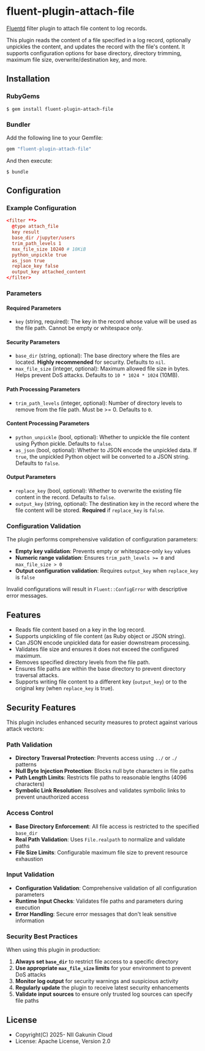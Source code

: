 # fluent-plugin-attach-file

[Fluentd](https://fluentd.org/) filter plugin to attach file content to log records.

This plugin reads the content of a file specified in a log record, optionally unpickles the content, and updates the record with the file's content. It supports configuration options for base directory, directory trimming, maximum file size, overwrite/destination key, and more.

## Installation

### RubyGems

```
$ gem install fluent-plugin-attach-file
```

### Bundler

Add the following line to your Gemfile:

```ruby
gem "fluent-plugin-attach-file"
```

And then execute:

```
$ bundle
```

## Configuration

### Example Configuration

```conf
<filter **>
  @type attach_file
  key result
  base_dir /jupyter/users
  trim_path_levels 1
  max_file_size 10240 # 10KiB
  python_unpickle true
  as_json true
  replace_key false
  output_key attached_content
</filter>
```

### Parameters

#### Required Parameters
- `key` (string, required): The key in the record whose value will be used as the file path. Cannot be empty or whitespace only.

#### Security Parameters
- `base_dir` (string, optional): The base directory where the files are located. **Highly recommended** for security. Defaults to `nil`.
- `max_file_size` (integer, optional): Maximum allowed file size in bytes. Helps prevent DoS attacks. Defaults to `10 * 1024 * 1024` (10MB).

#### Path Processing Parameters
- `trim_path_levels` (integer, optional): Number of directory levels to remove from the file path. Must be >= 0. Defaults to `0`.

#### Content Processing Parameters
- `python_unpickle` (bool, optional): Whether to unpickle the file content using Python pickle. Defaults to `false`.
- `as_json` (bool, optional): Whether to JSON encode the unpickled data. If `true`, the unpickled Python object will be converted to a JSON string. Defaults to `false`.

#### Output Parameters
- `replace_key` (bool, optional): Whether to overwrite the existing file content in the record. Defaults to `false`.
- `output_key` (string, optional): The destination key in the record where the file content will be stored. **Required** if `replace_key` is `false`.

### Configuration Validation

The plugin performs comprehensive validation of configuration parameters:

- **Empty key validation**: Prevents empty or whitespace-only `key` values
- **Numeric range validation**: Ensures `trim_path_levels >= 0` and `max_file_size > 0`
- **Output configuration validation**: Requires `output_key` when `replace_key` is `false`

Invalid configurations will result in `Fluent::ConfigError` with descriptive error messages.

## Features

- Reads file content based on a key in the log record.
- Supports unpickling of file content (as Ruby object or JSON string).
- Can JSON encode unpickled data for easier downstream processing.
- Validates file size and ensures it does not exceed the configured maximum.
- Removes specified directory levels from the file path.
- Ensures file paths are within the base directory to prevent directory traversal attacks.
- Supports writing file content to a different key (`output_key`) or to the original key (when `replace_key` is true).

## Security Features

This plugin includes enhanced security measures to protect against various attack vectors:

### Path Validation
- **Directory Traversal Protection**: Prevents access using `../` or `./` patterns
- **Null Byte Injection Protection**: Blocks null byte characters in file paths
- **Path Length Limits**: Restricts file paths to reasonable lengths (4096 characters)
- **Symbolic Link Resolution**: Resolves and validates symbolic links to prevent unauthorized access

### Access Control
- **Base Directory Enforcement**: All file access is restricted to the specified `base_dir`
- **Real Path Validation**: Uses `File.realpath` to normalize and validate paths
- **File Size Limits**: Configurable maximum file size to prevent resource exhaustion

### Input Validation
- **Configuration Validation**: Comprehensive validation of all configuration parameters
- **Runtime Input Checks**: Validates file paths and parameters during execution
- **Error Handling**: Secure error messages that don't leak sensitive information

### Security Best Practices

When using this plugin in production:

1. **Always set `base_dir`** to restrict file access to a specific directory
2. **Use appropriate `max_file_size` limits** for your environment to prevent DoS attacks
3. **Monitor log output** for security warnings and suspicious activity
4. **Regularly update** the plugin to receive latest security enhancements
5. **Validate input sources** to ensure only trusted log sources can specify file paths

## License

* Copyright(C) 2025- NII Gakunin Cloud
* License: Apache License, Version 2.0
